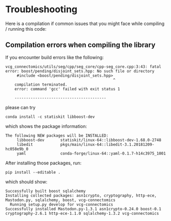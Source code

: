 # Troubleshooting

Here is a compilation if common issues that you might face
while compiling / running this code:

## Compilation errors when compiling the library
If you encounter build errors like the following:
```
vcg_connectomics/utils/seg/cpp/seg_core/cpp-seg_core.cpp:3:43: fatal error: boost/pending/disjoint_sets.hpp: No such file or directory
     #include <boost/pending/disjoint_sets.hpp>
                                               ^
    compilation terminated.
    error: command 'gcc' failed with exit status 1

    ----------------------------------------
```
please can try
```
conda install -c statiskit libboost-dev
```
which shows the package information:
```
The following NEW packages will be INSTALLED:
     libboost-dev       statiskit/linux-64::libboost-dev-1.68.0-2748
     libedit            pkgs/main/linux-64::libedit-3.1.20181209-hc058e9b_0
     yaml               conda-forge/linux-64::yaml-0.1.7-h14c3975_1001
```
After installing those packages, run:
```
pip install --editable .
```
which should show:
```
Successfully built boost sqlalchemy
Installing collected packages: asn1crypto, cryptography, http-ece, Mastodon.py, sqlalchemy, boost, vcg-connectomics
  Running setup.py develop for vcg-connectomics
Successfully installed Mastodon.py-1.3.1 asn1crypto-0.24.0 boost-0.1 cryptography-2.6.1 http-ece-1.1.0 sqlalchemy-1.3.2 vcg-connectomics
```